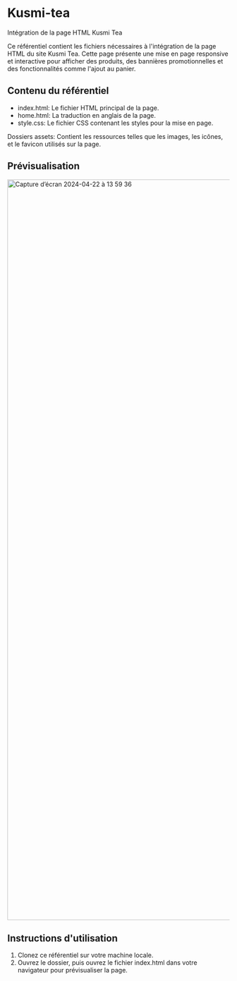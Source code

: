 # Kusmi-tea
Intégration de la page HTML Kusmi Tea

Ce référentiel contient les fichiers nécessaires à l'intégration de la page HTML du site Kusmi Tea. Cette page présente une mise en page responsive et interactive pour afficher des produits, des bannières promotionnelles et des fonctionnalités comme l'ajout au panier.

## Contenu du référentiel
- index.html: Le fichier HTML principal de la page.
- home.html: La traduction en anglais de la page.
- style.css: Le fichier CSS contenant les styles pour la mise en page.

Dossiers assets: Contient les ressources telles que les images, les icônes, et le favicon utilisés sur la page.

## Prévisualisation
<img width="1680" alt="Capture d’écran 2024-04-22 à 13 59 36" src="https://github.com/LindsL/Kusmi-tea/assets/43096270/68710c19-10bf-4e9b-b809-e22b8575b212">


## Instructions d'utilisation
1. Clonez ce référentiel sur votre machine locale.
2. Ouvrez le dossier, puis ouvrez le fichier index.html dans votre navigateur pour prévisualiser la page.

